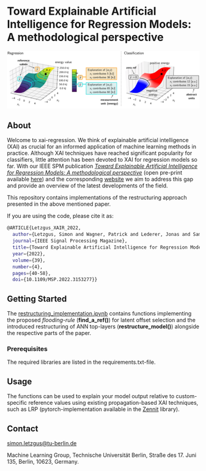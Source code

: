 # Toward Explainable Artificial Intelligence for Regression Models: A methodological perspective

![Alt text](./figures/fig_overview.png)

## About
Welcome to xai-regression. We think of explainable artificial intelligence (XAI) as crucial for an informed application of machine learning methods in practice. Although XAI techniques have reached significant popularity for classifiers, little attention has been devoted to XAI for regression models so far. With our IEEE SPM publication [*Toward Explainable Artificial Intelligence for Regression Models: A methodological perspective*](https://ieeexplore.ieee.org/document/9810062) (open pre-print available [here](https://arxiv.org/abs/2112.11407)) and the corresponding [website](xai-regression.org) we aim to address this gap and provide an overview of the latest developments of the field.

This repository contains implementations of the restructuring approach presented in the above mentioned paper.

If you are using the code, please cite it as:
```sh
@ARTICLE{Letzgus_XAIR_2022,
  author={Letzgus, Simon and Wagner, Patrick and Lederer, Jonas and Samek, Wojciech and Müller, Klaus-Robert and Montavon, Grégoire},
  journal={IEEE Signal Processing Magazine}, 
  title={Toward Explainable Artificial Intelligence for Regression Models: A methodological perspective}, 
  year={2022},
  volume={39},
  number={4},
  pages={40-58},
  doi={10.1109/MSP.2022.3153277}}
```


## Getting Started

The [restructuring_implementation.ipynb](./restructuring_implementation.ipynb) contains functions implementing the proposed *flooding-rule* (**find_a_ref()**) for latent offset selection and the introduced restructuring of ANN top-layers (**restructure_model()**) alongside the respective parts of the paper. 




### Prerequisites

The required libraries are listed in the requirements.txt-file.

## Usage
The functions can be used to explain your model output relative to custom-specific reference values using existing propagation-based XAI techniques, such as LRP (pytorch-implementation available in the [Zennit](https://github.com/chr5tphr/zennit) library). 


## Contact
simon.letzgus@tu-berlin.de 

Machine Learning Group, Technische Universität Berlin, Straße des 17. Juni 135, Berlin, 10623, Germany.
